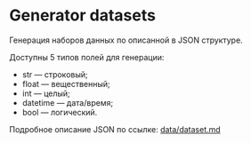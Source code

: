 # Generator datasets

Генерация наборов данных по описанной в JSON структуре.

Доступны 5 типов полей для генерации:

* str — строковый;
* float — вещественный;
* int — целый;
* datetime — дата/время;
* bool — логический.

Подробное описание JSON по ссылке: [data/dataset.md](data/dataset.md)